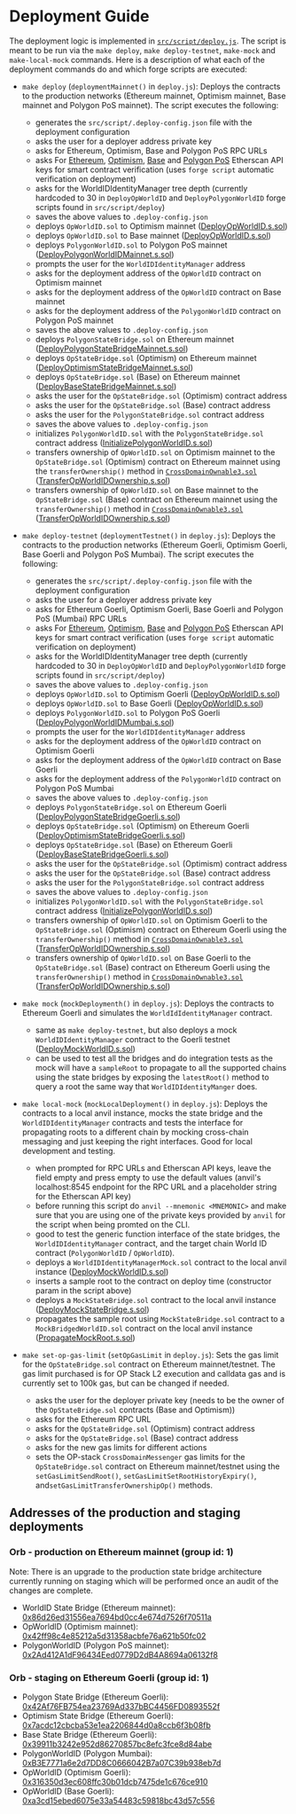 # Deployment Guide

The deployment logic is implemented in [`src/script/deploy.js`](../src/script/deploy.js). The script is meant to be run
via the `make deploy`, `make deploy-testnet`, `make-mock` and `make-local-mock` commands. Here is a description of what
each of the deployment commands do and which forge scripts are executed:

- `make deploy` (`deploymentMainnet()` in `deploy.js`): Deploys the contracts to the production networks (Ethereum
  mainnet, Optimism mainnet, Base mainnet and Polygon PoS mainnet). The script executes the following:

  - generates the `src/script/.deploy-config.json` file with the deployment configuration
  - asks the user for a deployer address private key
  - asks for Ethereum, Optimism, Base and Polygon PoS RPC URLs
  - asks For [Ethereum](https://etherscan.io/login), [Optimism](https://optimistic.etherscan.io/login),
    [Base](https://basescan.org/login) and [Polygon PoS](https://polygonscan.com/login) Etherscan API keys for smart
    contract verification (uses `forge script` automatic verification on deployment)
  - asks for the WorldIDIdentityManager tree depth (currently hardcoded to 30 in `DeployOpWorldID` and
    `DeployPolygonWorldID` forge scripts found in `src/script/deploy`)
  - saves the above values to `.deploy-config.json`
  - deploys `OpWorldID.sol` to Optimism mainnet
    ([DeployOpWorldID.s.sol](../src/script/deploy/op-stack/DeployOpWorldID.s.sol))
  - deploys `OpWorldID.sol` to Base mainnet
    ([DeployOpWorldID.s.sol](../src/script/deploy/op-stack/DeployOpWorldID.s.sol))
  - deploys `PolygonWorldID.sol` to Polygon PoS mainnet
    ([DeployPolygonWorldIDMainnet.s.sol](../src/script/deploy/polygon/DeployPolygonWorldIDMainnet.s.sol))
  - prompts the user for the `WorldIDIdentityManager` address
  - asks for the deployment address of the `OpWorldID` contract on Optimism mainnet
  - asks for the deployment address of the `OpWorldID` contract on Base mainnet
  - asks for the deployment address of the `PolygonWorldID` contract on Polygon PoS mainnet
  - saves the above values to `.deploy-config.json`
  - deploys `PolygonStateBridge.sol` on Ethereum mainnet
    ([DeployPolygonStateBridgeMainnet.s.sol](../src/script/deploy/polygon/DeployPolygonStateBridgeMainnet.s.sol))
  - deploys `OpStateBridge.sol` (Optimism) on Ethereum mainnet
    ([DeployOptimismStateBridgeMainnet.s.sol](../src/script/deploy/op-stack/optimism/DeployOptimismStateBridgeMainnet.s.sol))
  - deploys `OpStateBridge.sol` (Base) on Ethereum mainnet
    ([DeployBaseStateBridgeMainnet.s.sol](../src/script/deploy/op-stack/base/DeployBaseStateBridgeMainnet.s.sol))
  - asks the user for the `OpStateBridge.sol` (Optimism) contract address
  - asks the user for the `OpStateBridge.sol` (Base) contract address
  - asks the user for the `PolygonStateBridge.sol` contract address
  - saves the above values to `.deploy-config.json`
  - initializes `PolygonWorldID.sol` with the `PolygonStateBridge.sol` contract address
    ([InitializePolygonWorldID.s.sol](../src/script/initialize/polygon/InitializePolygonWorldID.s.sol))
  - transfers ownership of `OpWorldID.sol` on Optimism mainnet to the `OpStateBridge.sol` (Optimism) contract on
    Ethereum mainnet using the `transferOwnership()` method in
    [`CrossDomainOwnable3.sol`](https://github.com/ethereum-optimism/optimism/blob/develop/packages/contracts-bedrock/src/L2/CrossDomainOwnable3.sol)
    ([TransferOpWorldIDOwnership.s.sol](../src/script/initialize/op-stack/optimism/LocalTransferOwnershipofOptimismWorldID.s.sol))
  - transfers ownership of `OpWorldID.sol` on Base mainnet to the `OpStateBridge.sol` (Base) contract on Ethereum
    mainnet using the `transferOwnership()` method in
    [`CrossDomainOwnable3.sol`](https://github.com/ethereum-optimism/optimism/blob/develop/packages/contracts-bedrock/src/L2/CrossDomainOwnable3.sol)
    ([TransferOpWorldIDOwnership.s.sol](../src/script/initialize/op-stack/base/LocalTransferOwnershipofBaseWorldID.s.sol))

- `make deploy-testnet` (`deploymentTestnet()` in `deploy.js`): Deploys the contracts to the production networks
  (Ethereum Goerli, Optimism Goerli, Base Goerli and Polygon PoS Mumbai). The script executes the following:

  - generates the `src/script/.deploy-config.json` file with the deployment configuration
  - asks the user for a deployer address private key
  - asks for Ethereum Goerli, Optimism Goerli, Base Goerli and Polygon PoS (Mumbai) RPC URLs
  - asks For [Ethereum](https://etherscan.io/login), [Optimism](https://optimistic.etherscan.io/login),
    [Base](https://basescan.org/login) and [Polygon PoS](https://polygonscan.com/login) Etherscan API keys for smart
    contract verification (uses `forge script` automatic verification on deployment)
  - asks for the WorldIDIdentityManager tree depth (currently hardcoded to 30 in `DeployOpWorldID` and
    `DeployPolygonWorldID` forge scripts found in `src/script/deploy`)
  - saves the above values to `.deploy-config.json`
  - deploys `OpWorldID.sol` to Optimism Goerli
    ([DeployOpWorldID.s.sol](../src/script/deploy/op-stack/DeployOpWorldID.s.sol))
  - deploys `OpWorldID.sol` to Base Goerli
    ([DeployOpWorldID.s.sol](../src/script/deploy/op-stack/DeployOpWorldID.s.sol))
  - deploys `PolygonWorldID.sol` to Polygon PoS Goerli
    ([DeployPolygonWorldIDMumbai.s.sol](../src/script/deploy/polygon/DeployPolygonWorldIDMumbai.s.sol))
  - prompts the user for the `WorldIDIdentityManager` address
  - asks for the deployment address of the `OpWorldID` contract on Optimism Goerli
  - asks for the deployment address of the `OpWorldID` contract on Base Goerli
  - asks for the deployment address of the `PolygonWorldID` contract on Polygon PoS Mumbai
  - saves the above values to `.deploy-config.json`
  - deploys `PolygonStateBridge.sol` on Ethereum Goerli
    ([DeployPolygonStateBridgeGoerli.s.sol](../src/script/deploy/polygon/DeployPolygonStateBridgeGoerli.s.sol))
  - deploys `OpStateBridge.sol` (Optimism) on Ethereum Goerli
    ([DeployOptimismStateBridgeGoerli.s.sol](../src/script/deploy/op-stack/optimism/DeployOptimismStateBridgeGoerli.s.sol))
  - deploys `OpStateBridge.sol` (Base) on Ethereum Goerli
    ([DeployBaseStateBridgeGoerli.s.sol](../src/script/deploy/op-stack/base/DeployBaseStateBridgeGoerli.s.sol))
  - asks the user for the `OpStateBridge.sol` (Optimism) contract address
  - asks the user for the `OpStateBridge.sol` (Base) contract address
  - asks the user for the `PolygonStateBridge.sol` contract address
  - saves the above values to `.deploy-config.json`
  - initializes `PolygonWorldID.sol` with the `PolygonStateBridge.sol` contract address
    ([InitializePolygonWorldID.s.sol](../src/script/initialize/polygon/InitializePolygonWorldID.s.sol))
  - transfers ownership of `OpWorldID.sol` on Optimism Goerli to the `OpStateBridge.sol` (Optimism) contract on Ethereum
    Goerli using the `transferOwnership()` method in
    [`CrossDomainOwnable3.sol`](https://github.com/ethereum-optimism/optimism/blob/develop/packages/contracts-bedrock/src/L2/CrossDomainOwnable3.sol)
    ([TransferOpWorldIDOwnership.s.sol](../src/script/initialize/op-stack/optimism/LocalTransferOwnershipofOptimismWorldID.s.sol))
  - transfers ownership of `OpWorldID.sol` on Base Goerli to the `OpStateBridge.sol` (Base) contract on Ethereum Goerli
    using the `transferOwnership()` method in
    [`CrossDomainOwnable3.sol`](https://github.com/ethereum-optimism/optimism/blob/develop/packages/contracts-bedrock/src/L2/CrossDomainOwnable3.sol)
    ([TransferOpWorldIDOwnership.s.sol](../src/script/initialize/op-stack/base/LocalTransferOwnershipofBaseWorldID.s.sol))

- `make mock` (`mockDeploymenth()` in `deploy.js`): Deploys the contracts to Ethereum Goerli and simulates the
  `WorldIdIdentityManager` contract.

  - same as `make deploy-testnet`, but also deploys a mock `WorldIDIdentityManager` contract to the Goerli testnet
    ([DeployMockWorldID.s.sol](../src/script/deploy/mock/DeployMockWorldID.s.sol))
  - can be used to test all the bridges and do integration tests as the mock will have a `sampleRoot` to propagate to
    all the supported chains using the state bridges by exposing the `latestRoot()` method to query a root the same way
    that `WorldIDIdentityManger` does.

- `make local-mock` (`mockLocalDeployment()` in `deploy.js`): Deploys the contracts to a local anvil instance, mocks the
  state bridge and the `WorldIDIdentityManager` contracts and tests the interface for propagating roots to a different
  chain by mocking cross-chain messaging and just keeping the right interfaces. Good for local development and testing.

  - when prompted for RPC URLs and Etherscan API keys, leave the field empty and press empty to use the default values
    (anvil's localhost:8545 endpoint for the RPC URL and a placeholder string for the Etherscan API key)
  - before running this script do `anvil --mnemonic <MNEMONIC>` and make sure that you are using one of the private keys
    provided by `anvil` for the script when being promted on the CLI.
  - good to test the generic function interface of the state bridges, the `WorldIDIdentityManager` contract, and the
    target chain World ID contract (`PolygonWorldID` / `OpWorldID`).
  - deploys a `WorldIDIdentityManagerMock.sol` contract to the local anvil instance
    ([DeployMockWorldID.s.sol](../src/script/deploy/mock/DeployMockWorldID.s.sol))
  - inserts a sample root to the contract on deploy time (constructor param in the script above)
  - deploys a `MockStateBridge.sol` contract to the local anvil instance
    ([DeployMockStateBridge.s.sol](../src/script/deploy/mock/DeployMockStateBridge.s.sol))
  - propagates the sample root using `MockStateBridge.sol` contract to a `MockBridgedWorldID.sol` contract on the local
    anvil instance ([PropagateMockRoot.s.sol](../src/script/test/PropagateMockRoot.s.sol))

- `make set-op-gas-limit` (`setOpGasLimit` in `deploy.js`): Sets the gas limit for the `OpStateBridge.sol` contract on
  Ethereum mainnet/testnet. The gas limit purchased is for OP Stack L2 execution and calldata gas and is currently set
  to 100k gas, but can be changed if needed.

  - asks the user for the deployer private key (needs to be the owner of the `OpStateBridge.sol` contracts (Base and
    Optimism))
  - asks for the Ethereum RPC URL
  - asks for the `OpStateBridge.sol` (Optimism) contract address
  - asks for the `OpStateBridge.sol` (Base) contract address
  - asks for the new gas limits for different actions
  - sets the OP-stack `CrossDomainMessenger` gas limits for the `OpStateBridge.sol` contract on Ethereum mainnet/testnet
    using the `setGasLimitSendRoot()`, `setGasLimitSetRootHistoryExpiry()`, and`setGasLimitTransferOwnershipOp()`
    methods.

## Addresses of the production and staging deployments

### Orb - production on Ethereum mainnet (group id: 1)

Note: There is an upgrade to the production state bridge architecture currently running on staging which will be
performed once an audit of the changes are complete.

- WorldID State Bridge (Ethereum mainnet):
  [0x86d26ed31556ea7694bd0cc4e674d7526f70511a](https://etherscan.io/address/0x86d26ed31556ea7694bd0cc4e674d7526f70511a#code)
- OpWorldID (Optimism mainnet):
  [0x42ff98c4e85212a5d31358acbfe76a621b50fc02](https://optimistic.etherscan.io/address/0x42ff98c4e85212a5d31358acbfe76a621b50fc02#code)
- PolygonWorldID (Polygon PoS mainnet):
  [0x2Ad412A1dF96434Eed0779D2dB4A8694a06132f8](https://polygonscan.com/address/0x2Ad412A1dF96434Eed0779D2dB4A8694a06132f8#code)

### Orb - staging on Ethereum Goerli (group id: 1)

- Polygon State Bridge (Ethereum Goerli):
  [0x42Af76FB754ea23769Ad337bBC4456FD0893552f](https://goerli.etherscan.io/address/0x42Af76FB754ea23769Ad337bBC4456FD0893552f#code)
- Optimism State Bridge (Ethereum Goerli):
  [0x7acdc12cbcba53e1ea2206844d0a8ccb6f3b08fb](https://goerli.etherscan.io/address/0x7acdc12cbcba53e1ea2206844d0a8ccb6f3b08fb#code)
- Base State Bridge (Ethereum Goerli):
  [0x39911b3242e952d86270857bc8efc3fce8d84abe](https://goerli.etherscan.io/address/0x39911b3242e952d86270857bc8efc3fce8d84abe#code)
- PolygonWorldID (Polygon Mumbai):
  [0xB3E7771a6e2d7DD8C0666042B7a07C39b938eb7d](https://mumbai.polygonscan.com/address/0xB3E7771a6e2d7DD8C0666042B7a07C39b938eb7d#code)
- OpWorldID (Optimism Goerli):
  [0x316350d3ec608ffc30b01dcb7475de1c676ce910](https://goerli-optimism.etherscan.io/address/0x316350d3ec608ffc30b01dcb7475de1c676ce910#code)
- OpWorldID (Base Goerli):
  [0xa3cd15ebed6075e33a54483c59818bc43d57c556](https://goerli.basescan.org/address/0xa3cd15ebed6075e33a54483c59818bc43d57c556#code)
